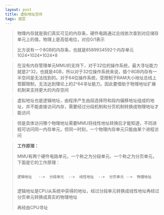 ```yaml
---
layout: post
title: 虚拟地址空间
tags: 底层
---
```


>物理内存就是我们真实可见的内存条，硬件电路通过总线依次查到对应储存单元上的值，物理上是高低电位，对应0/1表示
>
>比方说有一个8GB的内存条，也就是8589934592个内存单元1024*1024\*1024\*8

> 在没有内存管理单元MMU的支持下，对于32位的操作系统，最大寻址能力就是2^32，也就是4GB，所以对于32位操作系统来说，插个8GB内存有一半空间是无法找到的。对于64位操作系统，受限制于RAM大小地址总线上管脚限制，无法达到理论上的2^64寻址能力。因此要借助于物理地址扩展机制来支持更大的内存空间

> 虚拟地址也是逻辑地址，由程序产生由段选择符和段内偏移地址组成的地址，并不能直接访问内存，需要经过分段机制和分页机制转换成物理地址才能访问

> 但是具体访问哪个物理地址需要MMU将线性地址转换后才能知道，不同进程可访问同一内存单元，但同一时刻，一个物理内存单元只能由某个进程访问

> **工作原理：**
>
> MMU有两个硬件电路单元，一个称之为分段单元、一个称之为分页单元，下面是它的工作原理：
>
> ```text
>                                       
> 逻辑地址   -->  分段单元  -->  线性地址  -->  分页单元 -->  物理地址
>                                       
> ```
>
> 逻辑地址是CPU从系统中获得的地址，经过分段单元转换成线性地址再经过分页单元转换成真实的物理地址
>
> 再经由CPU寻址

